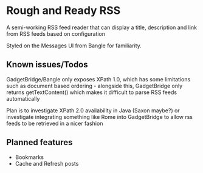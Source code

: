 # Rough and Ready RSS
A semi-working RSS feed reader that can display a title, description and link from RSS feeds based on configuration

Styled on the Messages UI from Bangle for familiarity.

## Known issues/Todos
GadgetBridge/Bangle only exposes XPath 1.0, which has some limitations such as document based ordering - alongside this, GadgetBridge only returns getTextContent() which makes it difficult to parse RSS feeds automatically

Plan is to investigate XPath 2.0 availability in Java (Saxon maybe?) or investigate integrating something like Rome into GadgetBridge to allow rss feeds to be retrieved in a nicer fashion 

## Planned features
- Bookmarks
- Cache and Refresh posts
